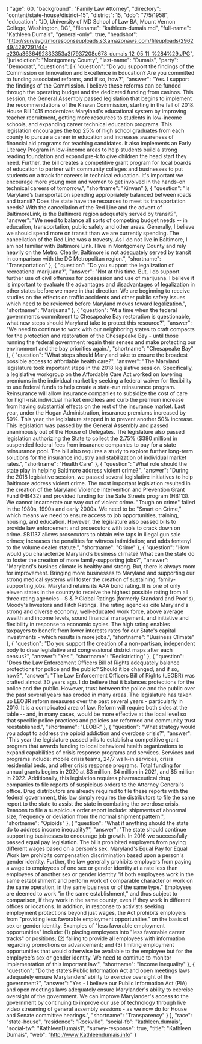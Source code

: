 {
  "age": 60,
  "background": "Family Law Attorney",
  "directory": "content/state-house/district-15",
  "district": 15,
  "dob": "7/5/1958",
  "education": "JD, University of MD School of Law BA, Mount Vernon College, Washington, DC",
  "filename": "kathleen-dumais.md",
  "full-name": "Kathleen Dumais",
  "general-only": true,
  "headshot": "http://surveygizmoresponseuploads.s3.amazonaws.com/fileuploads/296249/4297291/44-e230a3636492833353a3f7937208c678_dumais_12_05_11_%284%29.JPG",
  "jurisdiction": "Montgomery County",
  "last-name": "Dumais",
  "party": "Democrat",
  "questions": [
    {
      "question": "Do you support the findings of the Commission on Innovation and Excellence in Education? Are you committed to funding associated reforms, and if so, how?",
      "answer": "Yes. I support the findings of the Commission. I believe these reforms can be funded through the operating budget and the dedicated funding from casinos. This session, the General Assembly passed legislation that begins to implement the recommendations of the Kirwan Commission, starting in the fall of 2018. House Bill 1415 modernizes Maryland's educational system by improving teacher recruitment, getting more resources to students in low-income schools, and expanding career technical education programs. This legislation encourages the top 25% of high school graduates from each county to pursue a career in education and increases awareness of financial aid programs for teaching candidates. It also implements an Early Literacy Program in low-income areas to help students build a strong reading foundation and expand pre-k to give children the head start they need. Further, the bill creates a competitive grant program for local boards of education to partner with community colleges and businesses to put students on a track for careers in technical education. It's important we encourage more young men and women to get involved in the hands-on technical careers of tomorrow.",
      "shortname": "Kirwan"
    },
    {
      "question": "Is Maryland’s transportation spending appropriately balanced between roads and transit? Does the state have the resources to meet its transportation needs? With the cancellation of the Red Line and the advent of BaltimoreLink, is the Baltimore region adequately served by transit?",
      "answer": "We need to balance all sorts of competing budget needs -- in education, transportation, public safety and other areas. Generally, I believe we should spend more on transit than we are currently spending. The cancellation of the Red Line was a travesty. As I do not live in Baltimore, I am not familiar with Baltimore Link. I live in Montgomery County and rely heavily on the Metro. Clearly, Baltimore is not adequately served by transit in comparison with the DC Metropolitan region.",
      "shortname": "Transportation"
    },
    {
      "question": "Do you support the legalization of recreational marijuana?",
      "answer": "Not at this time. But, I do support further use of civil offenses for possession and use of marijuana. I believe it is important to evaluate the advantages and disadvantages of legalization in other states before we move in that direction. We are beginning to receive studies on the effects on traffic accidents and other public safety issues which need to be reviewed before Maryland moves toward legalization.",
      "shortname": "Marijuana"
    },
    {
      "question": "At a time when the federal government’s commitment to Chesapeake Bay restoration is questionable, what new steps should Maryland take to protect this resource?",
      "answer": "We need to continue to work with our neighboring states to craft compacts for the protection and restoration of the Chesapeake Bay - until those running the federal government regain their senses and make protecting our environment and the bay priorities again.",
      "shortname": "Chesapeake Bay"
    },
    {
      "question": "What steps should Maryland take to ensure the broadest possible access to affordable health care?",
      "answer": "The Maryland legislature took important steps in the 2018 legislative session. Specifically, a legislative workgroup on the Affordable Care Act worked on lowering premiums in the individual market by seeking a federal waiver for flexibility to use federal funds to help create a state-run reinsurance program. Reinsurance will allow insurance companies to subsidize the cost of care for high-risk individual market enrollees and curb the premium increase from having substantial effects on the rest of the insurance market. Last year, under the Hogan Administration, insurance premiums increased by 50%. This year, the legislature stepped in to prevent another 50% increase. This legislation was passed by the General Assembly and passed unanimously out of the House of Delegates. The legislature also passed legislation authorizing the State to collect the 2.75% ($380 million) in suspended federal fees from insurance companies to pay for a state reinsurance pool. The bill also requires a study to explore further long-term solutions for the insurance industry and stabilization of individual market rates.",
      "shortname": "Health Care"
    },
    {
      "question": "What role should the state play in helping Baltimore address violent crime?",
      "answer": "During the 2018 legislative session, we passed several legislative initiatives to help Baltimore address violent crime. The most important legislation resulted in the creation of the Maryland Violence Intervention and Prevention Grant Fund (HB432) and provided funding for the Safe Streets program (HB113). We cannot incarcerate our way out of violent crime. \"Tough on crime\" failed in the 1980s, 1990s and early 2000s. We need to be \"Smart on Crime,\" which means we need to ensure access to job opportunities, training, housing, and education. However, the legislature also passed bills to provide law enforcement and prosecutors with tools to crack down on crime. SB1137 allows prosecutors to obtain wire taps in illegal gun sale crimes; increases the penalities for witness intimidation; and adds fentenyl to the volume dealer statute.",
      "shortname": "Crime"
    },
    {
      "question": "How would you characterize Maryland’s business climate? What can the state do to foster the creation of more family-supporting jobs?",
      "answer": "Maryland's busines climate is healthy and strong. But, there is always room for improvement. Bringing more businesses to Maryland and supporting our strong medical systems will foster the creation of sustaining, family-supporting jobs. Maryland retains its AAA bond rating. It is one of only eleven states in the country to receive the highest possible rating from all three rating agencies – S & P Global Ratings (formerly Standard and Poor's), Moody's Investors and Fitch Ratings. The rating agencies cite Maryland's strong and diverse economy, well-educated work force, above average wealth and income levels, sound financial management, and initiative and flexibility in response to economic cycles. The high rating enables taxpayers to benefit from lower interests rates for our State's capital investments - which results in more jobs.",
      "shortname": "Business Climate"
    },
    {
      "question": "Do you support the creation of a non-partisan, independent body to draw legislative and congressional district maps after each census?",
      "answer": "Yes.",
      "shortname": "Redistricting"
    },
    {
      "question": "Does the Law Enforcement Officers Bill of Rights adequately balance protections for police and the public? Should it be changed, and if so, how?",
      "answer": "The Law Enforcement Officers Bill of Rights (LEOBR) was crafted almost 30 years ago. I do believe that it balances protections for the police and the public. However, trust between the police and the public over the past several years has eroded in many areas. The legislature has taken up LEOBR reform measures over the past several years - particularly in 2016. It is a complicated area of law. Reform will require both sides at the table -- and, in many cases, would be more effective at the local level so that specific police practices and policies are reformed and community trust reestablished.",
      "shortname": "LEOBR"
    },
    {
      "question": "What strategy would you adopt to address the opioid addiction and overdose crisis?",
      "answer": "This year the legislature passed bills to establish a competitive grant program that awards funding to local behavioral health organizations to expand capabilities of crisis response programs and services. Services and programs include: mobile crisis teams, 24/7 walk-in services, crisis residential beds, and other crisis response programs. Total funding for annual grants begins in 2020 at $3 million, $4 million in 2021, and $5 million in 2022. Additionally, this legislation requires pharmaceutical drug companies to file reports of suspicious orders to the Attorney General's office. Drug distributors are already required to file these reports with the federal government, this law simply requires the distributors to file the same report to the state to assist the state in combating the overdose crisis. Reasons to file a suspicious order report include: shipments of abnormal size, frequency or deviation from the normal shipment pattern.",
      "shortname": "Opioids"
    },
    {
      "question": "What if anything should the state do to address income inequality?",
      "answer": "The state should continue supporting businesses to encourage job growth. In 2016 we successfully passed equal pay legislation. The bills prohibited employers from paying different wages based on a person's sex. Maryland's Equal Pay for Equal Work law prohibits compensation discrimination based upon a person's gender identity. Further, the law generally prohibits employers from paying a wage to employees of one sex or gender identity at a rate less than employees of another sex or gender identity \"if both employees work in the same establishment and perform work of comparable character or work on the same operation, in the same business or of the same type.\" Employees are deemed to work \"in the same establishment,\" and thus subject to comparison, if they work in the same county, even if they work in different offices or locations. In addition, in response to activists seeking employment protections beyond just wages, the Act prohibits employers from \"providing less favorable employment opportunities\" on the basis of sex or gender identity. Examples of \"less favorable employment opportunities\" include: (1) placing employees into \"less favorable career tracks\" or positions; (2) failing to provide all employees with information regarding promotions or advancement; and (3) limiting employment opportunities that would otherwise be available to the employee but for the employee's sex or gender identity. We need to continue to monitor implementation of this important law.",
      "shortname": "Income inequality"
    },
    {
      "question": "Do the state’s Public Information Act and open meetings laws adequately ensure Marylanders’ ability to exercise oversight of the government?",
      "answer": "Yes - I believe our Public Information Act (PIA) and open meetings laws adequately ensure Marylander's ability to exercise oversight of the government. We can improve Marylander's access to the government by continuing to improve our use of technology through live video streaming of general assembly sessions - as we now do for House and Senate committee hearings.",
      "shortname": "Transparency"
    }
  ],
  "race": "state-house",
  "residence": "Rockville",
  "social-fb": "kathleen.dumais",
  "social-tw": "KathleenDumais1",
  "survey-response": true,
  "title": "Kathleen Dumais",
  "web": "http://www.Kathleendumais.info"
}
